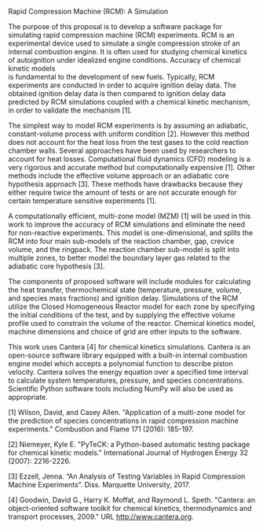 Rapid Compression Machine (RCM): A Simulation

The purpose of this proposal is to develop a software package for simulating rapid compression machine (RCM) experiments. 
RCM is an experimental device used to simulate a single compression stroke of an internal combustion engine. It is often 
used for studying chemical kinetics of autoignition under idealized engine conditions. Accuracy of chemical kinetic models  
is fundamental to the development of new fuels. Typically, RCM experiments are conducted in order to acquire ignition delay 
data. The obtained ignition delay data is then compared to ignition delay data predicted by RCM simulations coupled with a 
chemical kinetic mechanism, in order to validate the mechanism [1].

The simplest way to model RCM experiments is by assuming an adiabatic, constant-volume process  with uniform condition [2]. 
However this method does not account for the heat loss from the test gases to the cold reaction chamber walls. Several 
approaches have been used by researchers to account for heat losses. Computational fluid dynamics (CFD) modeling is a very 
rigorous and accurate method but computationally expensive [1]. Other methods include the effective volume approach or an 
adiabatic core hypothesis approach [3]. These methods have drawbacks because they either require twice the amount of tests 
or are not accurate enough  for certain temperature sensitive experiments [1]. 

A computationally efficient, multi-zone model (MZM) [1] will be used in this work to improve the accuracy of RCM simulations 
and eliminate the need for non-reactive experiments. This model is one-dimensional, and splits the RCM into four main sub-models 
of the reaction chamber, gap, crevice volume, and the ringpack. The reaction chamber sub-model is split into multiple zones, to 
better model the boundary layer gas related to the adiabatic core hypothesis [3].

The components of proposed software will include modules for calculating the heat transfer, thermochemical state (temperature, 
pressure, volume, and species mass fractions) and ignition delay. Simulations of the RCM utilize the Closed Homogeneous Reactor 
model for each zone by specifying the initial conditions of the test, and by supplying the effective volume profile used to 
constrain the volume of the reactor. Chemical kinetics model, machine dimensions and choice of grid are other inputs to the 
software.

This work uses Cantera [4] for chemical kinetics simulations. Cantera is an open-source software library equipped with a built-in 
internal combustion engine model which accepts a polynomial function to describe piston velocity. Cantera solves the energy equation 
over a specified time interval to calculate system temperatures, pressure, and species concentrations. Scientific Python software 
tools including NumPy will also be used as appropriate.


 
[1] Wilson, David, and Casey Allen. "Application of a multi-zone model for the prediction of species concentrations in rapid 
compression machine experiments." Combustion and Flame 171 (2016): 185-197.

[2]  Niemeyer, Kyle E. "PyTeCK: a Python-based automatic testing package for chemical kinetic models." International Journal 
of Hydrogen Energy 32 (2007): 2216-2226. 

[3] Ezzell, Jenna. “An Analysis of Testing Variables in Rapid Compression Machine Experiments”. Diss. Marquette University, 2017.

[4] Goodwin, David G., Harry K. Moffat, and Raymond L. Speth. "Cantera: an object-oriented software toolkit for chemical kinetics,
thermodynamics and transport processes, 2009." URL http://www.cantera.org.
